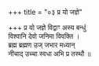+++
title = "०३ प्र यो जज्ञे"

+++
प्र यो जज्ञे विद्वाꣳ अस्य बन्धुं  
विश्वानि देवो जनिमा विवक्ति ।  
ब्रह्म ब्रह्मण उज् जभार मध्यान्  
नीचाद् उच्चा स्वधा अभि प्र तस्थौ ॥